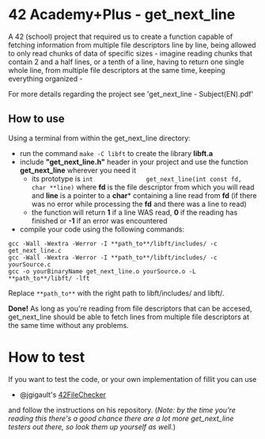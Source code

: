 # 42 Academy+Plus - get_next_line

A 42 (school) project that required us to create a function capable of fetching information from multiple file descriptors line by line, being allowed to only read chunks of data of specific sizes - imagine reading chunks that contain 2 and a half lines, or a tenth of a line, having to return one single whole line, from multiple file descriptors at the same time, keeping everything organized -

For more details regarding the project see 'get_next_line - Subject(EN).pdf'

## How to use

Using a terminal from within the get_next_line directory:
- run the command `make -C libft` to create the library **libft.a**
- include **"get_next_line.h"** header in your project and use the function **get_next_line** wherever you need it
  - its prototype is `int				get_next_line(int const fd, char **line)` where **fd** is the file descriptor from which you will read and **line** is a pointer to a **char*** containing a line read from **fd** (if there was no error while processing the **fd** and there was a line to read)
  - the function will return **1** if a line WAS read, **0** if the reading has finished or **-1** if an error was encountered
- compile your code using the following commands:
```
gcc -Wall -Wextra -Werror -I **path_to**/libft/includes/ -c get_next_line.c
gcc -Wall -Wextra -Werror -I **path_to**/libft/includes/ -c yourSource.c
gcc -o yourBinaryName get_next_line.o yourSource.o -L **path_to**/libft/ -lft
```
Replace `**path_to**` with the right path to libft/includes/ and libft/.

**Done!** As long as you're reading from file descriptors that can be accesed, get_next_line should be able to fetch lines from multiple file descriptors at the same time without any problems.

# How to test

If you want to test the code, or your own implementation of fillit you can use 
- @jgigault's [42FileChecker](https://github.com/jgigault/42FileChecker)

and follow the instructions on his repository. (*Note: by the time you're reading this there's a good chance there are a lot more get_next_line testers out there, so look them up yourself as well.*)
